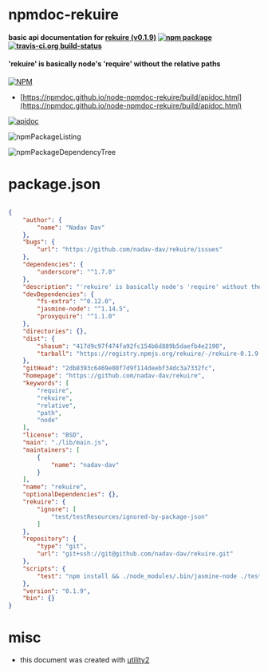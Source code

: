 # npmdoc-rekuire

#### basic api documentation for  [rekuire (v0.1.9)](https://github.com/nadav-dav/rekuire)  [![npm package](https://img.shields.io/npm/v/npmdoc-rekuire.svg?style=flat-square)](https://www.npmjs.org/package/npmdoc-rekuire) [![travis-ci.org build-status](https://api.travis-ci.org/npmdoc/node-npmdoc-rekuire.svg)](https://travis-ci.org/npmdoc/node-npmdoc-rekuire)

#### 'rekuire' is basically node's 'require' without the relative paths

[![NPM](https://nodei.co/npm/rekuire.png?downloads=true&downloadRank=true&stars=true)](https://www.npmjs.com/package/rekuire)

- [https://npmdoc.github.io/node-npmdoc-rekuire/build/apidoc.html](https://npmdoc.github.io/node-npmdoc-rekuire/build/apidoc.html)

[![apidoc](https://npmdoc.github.io/node-npmdoc-rekuire/build/screenCapture.buildCi.browser.%252Ftmp%252Fbuild%252Fapidoc.html.png)](https://npmdoc.github.io/node-npmdoc-rekuire/build/apidoc.html)

![npmPackageListing](https://npmdoc.github.io/node-npmdoc-rekuire/build/screenCapture.npmPackageListing.svg)

![npmPackageDependencyTree](https://npmdoc.github.io/node-npmdoc-rekuire/build/screenCapture.npmPackageDependencyTree.svg)



# package.json

```json

{
    "author": {
        "name": "Nadav Dav"
    },
    "bugs": {
        "url": "https://github.com/nadav-dav/rekuire/issues"
    },
    "dependencies": {
        "underscore": "^1.7.0"
    },
    "description": "'rekuire' is basically node's 'require' without the relative paths",
    "devDependencies": {
        "fs-extra": "^0.12.0",
        "jasmine-node": "^1.14.5",
        "proxyquire": "^1.1.0"
    },
    "directories": {},
    "dist": {
        "shasum": "417d9c97f474fa92fc154b6d889b5daefb4e2190",
        "tarball": "https://registry.npmjs.org/rekuire/-/rekuire-0.1.9.tgz"
    },
    "gitHead": "2db8393c6469e08f7d9f114deebf34dc3a7332fc",
    "homepage": "https://github.com/nadav-dav/rekuire",
    "keywords": [
        "require",
        "rekuire",
        "relative",
        "path",
        "node"
    ],
    "license": "BSD",
    "main": "./lib/main.js",
    "maintainers": [
        {
            "name": "nadav-dav"
        }
    ],
    "name": "rekuire",
    "optionalDependencies": {},
    "rekuire": {
        "ignore": [
            "test/testResources/ignored-by-package-json"
        ]
    },
    "repository": {
        "type": "git",
        "url": "git+ssh://git@github.com/nadav-dav/rekuire.git"
    },
    "scripts": {
        "test": "npm install && ./node_modules/.bin/jasmine-node ./test/"
    },
    "version": "0.1.9",
    "bin": {}
}
```



# misc
- this document was created with [utility2](https://github.com/kaizhu256/node-utility2)
